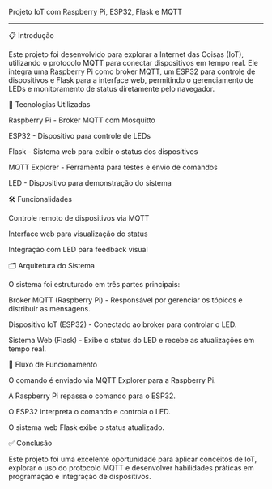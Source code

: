 
Projeto IoT com Raspberry Pi, ESP32, Flask e MQTT

------------------------------------------------------------------------------------------------------------------------
📋 Introdução

Este projeto foi desenvolvido para explorar a Internet das Coisas (IoT), utilizando o protocolo MQTT para conectar dispositivos em tempo real. Ele integra uma Raspberry Pi como broker MQTT, um ESP32 para controle de dispositivos e Flask para a interface web, permitindo o gerenciamento de LEDs e monitoramento de status diretamente pelo navegador.

🚀 Tecnologias Utilizadas

Raspberry Pi - Broker MQTT com Mosquitto

ESP32 - Dispositivo para controle de LEDs

Flask - Sistema web para exibir o status dos dispositivos

MQTT Explorer - Ferramenta para testes e envio de comandos

LED - Dispositivo para demonstração do sistema

🛠️ Funcionalidades

Controle remoto de dispositivos via MQTT

Interface web para visualização do status

Integração com LED para feedback visual

🗂️ Arquitetura do Sistema

O sistema foi estruturado em três partes principais:

Broker MQTT (Raspberry Pi) - Responsável por gerenciar os tópicos e distribuir as mensagens.

Dispositivo IoT (ESP32) - Conectado ao broker para controlar o LED.

Sistema Web (Flask) - Exibe o status do LED e recebe as atualizações em tempo real.

🔄 Fluxo de Funcionamento

O comando é enviado via MQTT Explorer para a Raspberry Pi.

A Raspberry Pi repassa o comando para o ESP32.

O ESP32 interpreta o comando e controla o LED.

O sistema web Flask exibe o status atualizado.

✅ Conclusão

Este projeto foi uma excelente oportunidade para aplicar conceitos de IoT, explorar o uso do protocolo MQTT e desenvolver habilidades práticas em programação e integração de dispositivos.
